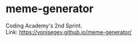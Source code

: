# meme-generator
Coding Academy's 2nd Sprint.
<br>
Link: https://yonisegev.github.io/meme-generator/

